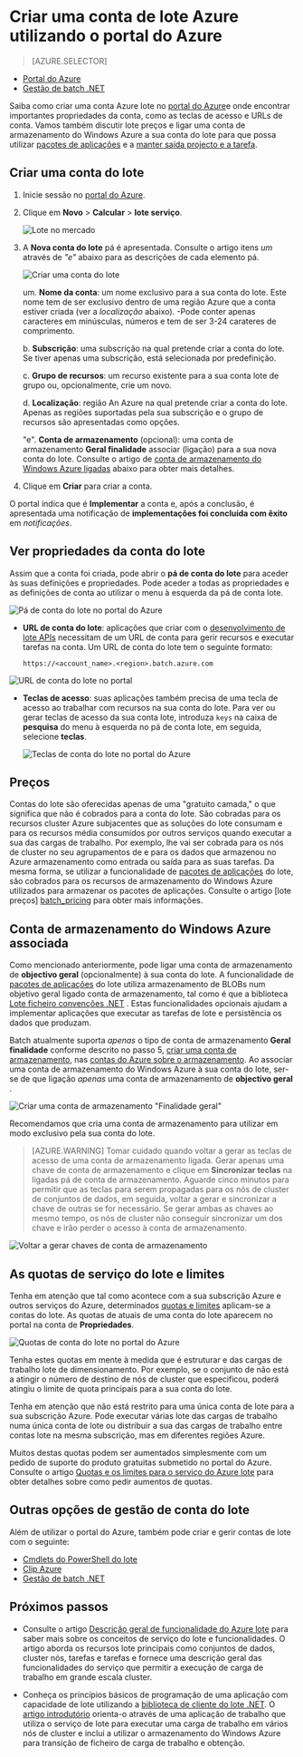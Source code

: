<properties
    pageTitle="Criar uma conta Azure lote | Microsoft Azure"
    description="Saiba como criar uma conta Azure lote no portal do Azure para ser executado em grande escala das cargas de trabalho paralelas na nuvem"
    services="batch"
    documentationCenter=""
    authors="mmacy"
    manager="timlt"
    editor=""/>

<tags
    ms.service="batch"
    ms.workload="big-compute"
    ms.tgt_pltfrm="na"
    ms.devlang="na"
    ms.topic="get-started-article"
    ms.date="09/21/2016"
    ms.author="marsma"/>

# <a name="create-an-azure-batch-account-using-the-azure-portal"></a>Criar uma conta de lote Azure utilizando o portal do Azure

> [AZURE.SELECTOR]
- [Portal do Azure](batch-account-create-portal.md)
- [Gestão de batch .NET](batch-management-dotnet.md)

Saiba como criar uma conta Azure lote no [portal do Azure][azure_portal]e onde encontrar importantes propriedades da conta, como as teclas de acesso e URLs de conta. Vamos também discutir lote preços e ligar uma conta de armazenamento do Windows Azure a sua conta do lote para que possa utilizar [pacotes de aplicações](batch-application-packages.md) e a [manter saída projecto e a tarefa](batch-task-output.md).

## <a name="create-a-batch-account"></a>Criar uma conta do lote

1. Inicie sessão no [portal do Azure][azure_portal].

2. Clique em **Novo** > **Calcular** > **lote serviço**.

    ![Lote no mercado][marketplace_portal]

3. A **Nova conta do lote** pá é apresentada. Consulte o artigo itens *um* através de *"e"* abaixo para as descrições de cada elemento pá.

    ![Criar uma conta do lote][account_portal]

    um. **Nome da conta**: um nome exclusivo para a sua conta do lote. Este nome tem de ser exclusivo dentro de uma região Azure que a conta estiver criada (ver a *localização* abaixo). -Pode conter apenas caracteres em minúsculas, números e tem de ser 3-24 carateres de comprimento.

    b. **Subscrição**: uma subscrição na qual pretende criar a conta do lote. Se tiver apenas uma subscrição, está selecionada por predefinição.

    c. **Grupo de recursos**: um recurso existente para a sua conta lote de grupo ou, opcionalmente, crie um novo.

    d. **Localização**: região An Azure na qual pretende criar a conta do lote. Apenas as regiões suportadas pela sua subscrição e o grupo de recursos são apresentadas como opções.

    "e". **Conta de armazenamento** (opcional): uma conta de armazenamento **Geral finalidade** associar (ligação) para a sua nova conta do lote. Consulte o artigo de [conta de armazenamento do Windows Azure ligadas](#linked-azure-storage-account) abaixo para obter mais detalhes.

4. Clique em **Criar** para criar a conta.

  O portal indica que é **Implementar** a conta e, após a conclusão, é apresentada uma notificação de **implementações foi concluída com êxito** em *notificações*.

## <a name="view-batch-account-properties"></a>Ver propriedades da conta do lote

Assim que a conta foi criada, pode abrir o **pá de conta do lote** para aceder às suas definições e propriedades. Pode aceder a todas as propriedades e as definições de conta ao utilizar o menu à esquerda da pá de conta lote.

![Pá de conta do lote no portal do Azure][account_blade]

* **URL de conta do lote**: aplicações que criar com o [desenvolvimento de lote APIs](batch-technical-overview.md#batch-development-apis) necessitam de um URL de conta para gerir recursos e executar tarefas na conta. Um URL de conta do lote tem o seguinte formato:

    `https://<account_name>.<region>.batch.azure.com`

![URL de conta do lote no portal][account_url]

* **Teclas de acesso**: suas aplicações também precisa de uma tecla de acesso ao trabalhar com recursos na sua conta do lote. Para ver ou gerar teclas de acesso da sua conta lote, introduza `keys` na caixa de **pesquisa** do menu à esquerda no pá de conta lote, em seguida, selecione **teclas**.

    ![Teclas de conta do lote no portal do Azure][account_keys]

## <a name="pricing"></a>Preços

Contas do lote são oferecidas apenas de uma "gratuito camada," o que significa que não é cobrados para a conta do lote. São cobradas para os recursos cluster Azure subjacentes que as soluções do lote consumam e para os recursos média consumidos por outros serviços quando executar a sua das cargas de trabalho. Por exemplo, lhe vai ser cobrada para os nós de cluster no seu agrupamentos de e para os dados que armazenou no Azure armazenamento como entrada ou saída para as suas tarefas. Da mesma forma, se utilizar a funcionalidade de [pacotes de aplicações](batch-application-packages.md) do lote, são cobrados para os recursos de armazenamento do Windows Azure utilizados para armazenar os pacotes de aplicações. Consulte o artigo [lote preços] [ batch_pricing] para obter mais informações.

## <a name="linked-azure-storage-account"></a>Conta de armazenamento do Windows Azure associada

Como mencionado anteriormente, pode ligar uma conta de armazenamento de **objectivo geral** (opcionalmente) à sua conta do lote. A funcionalidade de [pacotes de aplicações](batch-application-packages.md) do lote utiliza armazenamento de BLOBs num objetivo geral ligado conta de armazenamento, tal como é que a biblioteca [Lote ficheiro convenções .NET](batch-task-output.md) . Estas funcionalidades opcionais ajudam a implementar aplicações que executar as tarefas de lote e persistência os dados que produzam.

Batch atualmente suporta *apenas* o tipo de conta de armazenamento **Geral finalidade** conforme descrito no passo 5, [criar uma conta de armazenamento](../storage/storage-create-storage-account.md#create-a-storage-account), nas [contas do Azure sobre o armazenamento](../storage/storage-create-storage-account.md). Ao associar uma conta de armazenamento do Windows Azure à sua conta do lote, ser-se de que ligação *apenas* uma conta de armazenamento de **objectivo geral** .

![Criar uma conta de armazenamento "Finalidade geral"][storage_account]

Recomendamos que cria uma conta de armazenamento para utilizar em modo exclusivo pela sua conta do lote.

>[AZURE.WARNING] Tomar cuidado quando voltar a gerar as teclas de acesso de uma conta de armazenamento ligada. Gerar apenas uma chave de conta de armazenamento e clique em **Sincronizar teclas** na ligadas pá de conta de armazenamento. Aguarde cinco minutos para permitir que as teclas para serem propagadas para os nós de cluster de conjuntos de dados, em seguida, voltar a gerar e sincronizar a chave de outras se for necessário. Se gerar ambas as chaves ao mesmo tempo, os nós de cluster não conseguir sincronizar um dos chave e irão perder o acesso à conta de armazenamento.

  ![Voltar a gerar chaves de conta de armazenamento][4]

## <a name="batch-service-quotas-and-limits"></a>As quotas de serviço do lote e limites

Tenha em atenção que tal como acontece com a sua subscrição Azure e outros serviços do Azure, determinados [quotas e limites](batch-quota-limit.md) aplicam-se a contas do lote. As quotas de atuais de uma conta do lote aparecem no portal na conta de **Propriedades**.

![Quotas de conta do lote no portal do Azure][quotas]

Tenha estes quotas em mente à medida que é estruturar e das cargas de trabalho lote de dimensionamento. Por exemplo, se o conjunto de não está a atingir o número de destino de nós de cluster que especificou, poderá atingiu o limite de quota principais para a sua conta do lote.

Tenha em atenção que não está restrito para uma única conta de lote para a sua subscrição Azure. Pode executar várias lote das cargas de trabalho numa única conta de lote ou distribuir a sua das cargas de trabalho entre contas lote na mesma subscrição, mas em diferentes regiões Azure.

Muitos destas quotas podem ser aumentados simplesmente com um pedido de suporte do produto gratuitas submetido no portal do Azure. Consulte o artigo [Quotas e os limites para o serviço do Azure lote](batch-quota-limit.md) para obter detalhes sobre como pedir aumentos de quotas.

## <a name="other-batch-account-management-options"></a>Outras opções de gestão de conta do lote

Além de utilizar o portal do Azure, também pode criar e gerir contas de lote com o seguinte:

* [Cmdlets do PowerShell do lote](batch-powershell-cmdlets-get-started.md)
* [Clip Azure](../xplat-cli-install.md)
* [Gestão de batch .NET](batch-management-dotnet.md)

## <a name="next-steps"></a>Próximos passos

* Consulte o artigo [Descrição geral de funcionalidade do Azure lote](batch-api-basics.md) para saber mais sobre os conceitos de serviço do lote e funcionalidades. O artigo aborda os recursos lote principais como conjuntos de dados, cluster nós, tarefas e tarefas e fornece uma descrição geral das funcionalidades do serviço que permitir a execução de carga de trabalho em grande escala cluster.

* Conheça os princípios básicos de programação de uma aplicação com capacidade de lote utilizando a [biblioteca de cliente do lote .NET](batch-dotnet-get-started.md). O [artigo introdutório](batch-dotnet-get-started.md) orienta-o através de uma aplicação de trabalho que utiliza o serviço de lote para executar uma carga de trabalho em vários nós de cluster e inclui a utilizar o armazenamento do Windows Azure para transição de ficheiro de carga de trabalho e obtenção.

[api_net]: https://msdn.microsoft.com/library/azure/mt348682.aspx
[api_rest]: https://msdn.microsoft.com/library/azure/Dn820158.aspx

[azure_portal]: https://portal.azure.com
[batch_pricing]: https://azure.microsoft.com/pricing/details/batch/

[4]: ./media/batch-account-create-portal/batch_acct_04.png "Voltar a gerar chaves de conta de armazenamento"
[marketplace_portal]: ./media/batch-account-create-portal/marketplace_batch.PNG
[account_blade]: ./media/batch-account-create-portal/batch_blade.png
[account_portal]: ./media/batch-account-create-portal/batch_acct_portal.png
[account_keys]: ./media/batch-account-create-portal/account_keys.PNG
[account_url]: ./media/batch-account-create-portal/account_url.png
[storage_account]: ./media/batch-account-create-portal/storage_account.png
[quotas]: ./media/batch-account-create-portal/quotas.png
